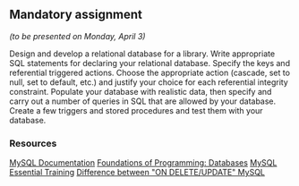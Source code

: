## Mandatory assignment
_(to be presented on Monday, April 3)_

Design and develop a relational database for a library. Write appropriate SQL statements for declaring your relational database. Specify the keys and referential triggered actions. Choose the appropriate action (cascade, set to null, set to default, etc.) and justify your choice for each referential integrity constraint. Populate your database with realistic data, then specify and carry out a number of queries in SQL that are allowed by your database. Create a few triggers and stored procedures and test them with your database.

### Resources
[MySQL Documentation](https://dev.mysql.com/doc/)
[Foundations of Programming: Databases](https://www.lynda.com/Programming-Foundations-tutorials/Foundations-Programming-Databases/412845-2.html)
[MySQL Essential Training](https://www.lynda.com/MySQL-tutorials/MySQL-Essential-Training/139986-2.html)
[Difference between "ON DELETE/UPDATE" MySQL](http://dba.stackexchange.com/questions/74627/difference-between-on-delete-cascade-on-update-cascade-in-mysql?answertab=votes#tab-top)
